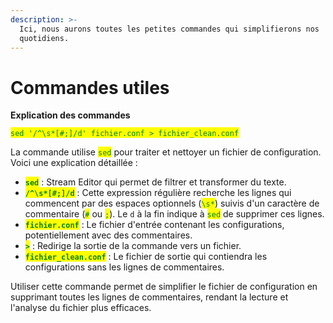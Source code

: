 ```yaml
---
description: >-
  Ici, nous aurons toutes les petites commandes qui simplifierons nos
  quotidiens.
---
```


# Commandes utiles

**Explication des commandes**

<mark style="color:green;">`sed '/^\s*[#;]/d' fichier.conf > fichier_clean.conf`</mark>

La commande  utilise <mark style="color:green;">`sed`</mark> pour traiter et nettoyer un fichier de configuration. Voici une explication détaillée :

* <mark style="color:green;">**`sed`**</mark> : Stream Editor qui permet de filtrer et transformer du texte.
* <mark style="color:green;">**`/^\s*[#;]/d`**</mark> : Cette expression régulière recherche les lignes qui commencent par des espaces optionnels (<mark style="color:green;">`\s*`</mark>) suivis d'un caractère de commentaire (<mark style="color:green;">`#`</mark> ou <mark style="color:green;">`;`</mark>). Le `d` à la fin indique à <mark style="color:green;">`sed`</mark> de supprimer ces lignes.
* <mark style="color:green;">**`fichier.conf`**</mark> : Le fichier d'entrée contenant les configurations, potentiellement avec des commentaires.
* <mark style="color:green;">**`>`**</mark> : Redirige la sortie de la commande vers un fichier.
* <mark style="color:green;">**`fichier_clean.conf`**</mark> : Le fichier de sortie qui contiendra les configurations sans les lignes de commentaires.

Utiliser cette commande permet de simplifier le fichier de configuration en supprimant toutes les lignes de commentaires, rendant la lecture et l'analyse du fichier plus efficaces.

